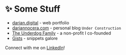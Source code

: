 # ✨ Some Stuff
* [darian.digital](https://www.darian.digital) - web portfolio
* [dariannocera.com](https://www.dariannocera.com) - personal blog `Under Construction`
* [The Underdog Family](http://www.iamtuf.org) - a non-profit I co-founded
* [Gists](https://gist.github.com/darnocer) - snippets galore 

Connect with me on [LinkedIn](https://www.linkedin.com/in/darian-nocera/)!
